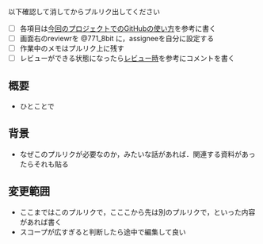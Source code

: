 以下確認して消してからプルリク出してください
- [ ] 各項目は[今回のプロジェクトでのGitHubの使い方](https://github.com/core-rocket/24th-ise/blob/main/.github/how_to_use_github.md)を参考に書く
- [ ] 画面右のreviewrを @771_8bit に，assigneeを自分に設定する
- [ ] 作業中のメモはプルリク上に残す
- [ ] レビューができる状態になったら[レビュー時](https://github.com/core-rocket/24th-ise/blob/main/.github/how_to_use_github.md#レビュー時)を参考にコメントを書く

## 概要
- ひとことで
## 背景
  - なぜこのプルリクが必要なのか，みたいな話があれば．関連する資料があったらそれも貼る
## 変更範囲
- ここまではこのプルリクで，こここから先は別のプルリクで，といった内容があれば書く
- スコープが広すぎると判断したら途中で編集して良い
